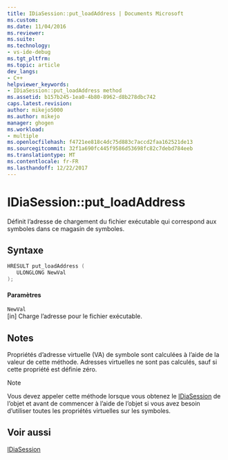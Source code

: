 ```yaml
---
title: IDiaSession::put_loadAddress | Documents Microsoft
ms.custom: 
ms.date: 11/04/2016
ms.reviewer: 
ms.suite: 
ms.technology:
- vs-ide-debug
ms.tgt_pltfrm: 
ms.topic: article
dev_langs:
- C++
helpviewer_keywords:
- IDiaSession::put_loadAddress method
ms.assetid: b157b245-1ea0-4b80-8962-d8b278dbc742
caps.latest.revision: 
author: mikejo5000
ms.author: mikejo
manager: ghogen
ms.workload:
- multiple
ms.openlocfilehash: f4721ee818c4dc75d883c7accd2faa162521de13
ms.sourcegitcommit: 32f1a690fc445f9586d53698fc82c7debd784eeb
ms.translationtype: MT
ms.contentlocale: fr-FR
ms.lasthandoff: 12/22/2017
---
```

# <a name="idiasessionputloadaddress"></a>IDiaSession::put_loadAddress
Définit l’adresse de chargement du fichier exécutable qui correspond aux symboles dans ce magasin de symboles.  
  
## <a name="syntax"></a>Syntaxe  
  
```C++  
HRESULT put_loadAddress (   
   ULONGLONG NewVal  
);  
```  
  
#### <a name="parameters"></a>Paramètres  
 `NewVal`  
 [in] Charge l’adresse pour le fichier exécutable.  
  
## <a name="remarks"></a>Notes  
 Propriétés d’adresse virtuelle (VA) de symbole sont calculées à l’aide de la valeur de cette méthode. Adresses virtuelles ne sont pas calculés, sauf si cette propriété est définie zéro.  
  
> [!NOTE]
>  Vous devez appeler cette méthode lorsque vous obtenez le [IDiaSession](../../debugger/debug-interface-access/idiasession.md) de l’objet et avant de commencer à l’aide de l’objet si vous avez besoin d’utiliser toutes les propriétés virtuelles sur les symboles.  
  
## <a name="see-also"></a>Voir aussi  
 [IDiaSession](../../debugger/debug-interface-access/idiasession.md)